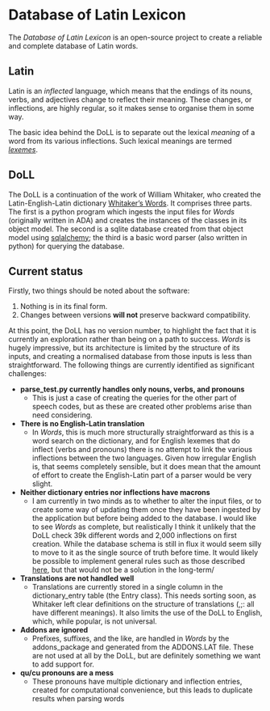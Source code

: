 # Database of Latin Lexicon

The *Database of Latin Lexicon* is an open-source project to create a reliable and complete database of Latin words.

## Latin

Latin is an *inflected* language, which means that the endings of its nouns, verbs, and adjectives change to reflect their meaning. These changes, or inflections, are highly regular, so it makes sense to organise them in some way.

The basic idea behind the DoLL is to separate out the lexical *meaning* of a word from its various inflections. Such lexical meanings are termed *[lexemes](https://en.wikipedia.org/wiki/Lexeme)*.

## DoLL

The DoLL is a continuation of the work of William Whitaker, who created the Latin-English-Latin dictionary [Whitaker’s Words](http://archives.nd.edu/whitaker/words.htm). It comprises three parts. The first is a python program which ingests the input files for *Words* (originally written in ADA) and creates the instances of the classes in its object model. The second is a sqlite database created from that object model using [sqlalchemy](http://www.sqlalchemy.org/); the third is a basic word parser (also written in python) for querying the database.

## Current status

Firstly, two things should be noted about the software:

1. Nothing is in its final form.
2. Changes between versions **will not** preserve backward compatibility.

At this point, the DoLL has no version number, to highlight the fact that it is currently an exploration rather than being on a path to success. *Words* is hugely impressive, but its architecture is limited by the structure of its inputs, and creating a normalised database from those inputs is less than straightforward. The following things are currently identified as significant challenges:

- **parse_test.py currently handles only nouns, verbs, and pronouns**
  - This is just a case of creating the queries for the other part of speech codes, but as these are created other problems arise than need considering.
- **There is no English-Latin translation**
  - In *Words*, this is much more structurally straightforward as this is a word search on the dictionary, and for English lexemes that do inflect (verbs and pronouns) there is no attempt to link the various inflections between the two languages. Given how irregular English is, that seems completely sensible, but it does mean that the amount of effort to create the English-Latin part of a parser would be very slight.
- **Neither dictionary entries nor inflections have macrons**
  - I am currently in two minds as to whether to alter the input files, or to create some way of updating them once they have been ingested by the application but before being added to the database. I would like to see *Words* as complete, but realistically I think it unlikely that the DoLL check 39k different words and 2,000 inflections on first creation. While the database schema is still in flux it would seem silly to move to it as the single source of truth before time. It would likely be possible to implement general rules such as those described [here](http://rharriso.sites.truman.edu/latin_vowel-quantity_macrons_macra/), but that would not be a solution in the long-term/
- **Translations are not handled well**
  - Translations are currently stored in a single column in the dictionary_entry table (the Entry class). This needs sorting soon, as Whitaker left clear definitions on the structure of translations (,;: all have different meanings). It also limits the use of the DoLL to English, which, while popular, is not universal.
- **Addons are ignored**
  - Prefixes, suffixes, and the like, are handled in *Words* by the addons_package and generated from the ADDONS.LAT file. These are not used at all by the DoLL, but are definitely something we want to add support for.
- **qu/cu pronouns are a mess**
  - These pronouns have multiple dictionary and inflection entries, created for computational convenience, but this leads to duplicate results when parsing words